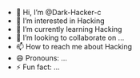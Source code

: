 - 👋 Hi, I’m @Dark-Hacker-c
- 👀 I’m interested in Hacking
- 🌱 I’m currently learning Hacking
- 💞️ I’m looking to collaborate on ...
- 📫 How to reach me about Hacking
- 😄 Pronouns: ...
- ⚡ Fun fact: ...

<!---
Dark-Hacker-c/Dark-Hacker-c is a ✨ special ✨ repository because its `README.md` (this file) appears on your GitHub profile.
You can click the Preview link to take a look at your changes.
--->
